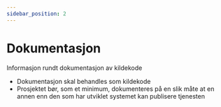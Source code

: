 ```yaml
---
sidebar_position: 2
---
```


# Dokumentasjon

Informasjon rundt dokumentasjon av kildekode

- Dokumentasjon skal behandles som kildekode
- Prosjektet bør, som et minimum, dokumenteres på en slik måte at en annen enn den som har utviklet systemet kan publisere tjenesten